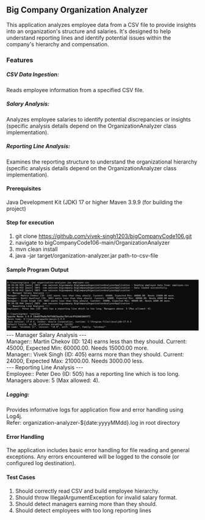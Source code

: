 ## Big Company Organization Analyzer
This application analyzes employee data from a CSV file to provide insights into an organization's 
structure and salaries. It's designed to help understand reporting lines and identify potential issues 
within the company's hierarchy and compensation.

### Features
##### CSV Data Ingestion: 
Reads employee information from a specified CSV file.
##### Salary Analysis:
Analyzes employee salaries to identify potential discrepancies or insights (specific analysis details depend on the OrganizationAnalyzer class implementation).
##### Reporting Line Analysis:
Examines the reporting structure to understand the organizational hierarchy (specific analysis details depend on the OrganizationAnalyzer class implementation).


####  Prerequisites
Java Development Kit (JDK) 17 or higher
Maven 3.9.9 (for building the project)


####  Step for execution
1) git clone https://github.com/vivek-singh1203/bigCompanyCode106.git
2) navigate to bigCompanyCode106-main/OrganizationAnalyzer
3) mvn clean install
4) java -jar target/organization-analyzer.jar path-to-csv-file

#### Sample Program Output
![OrganizationAnalyzer/organization-analysis-output.jpg](OrganizationAnalyzer/organization-analysis-output.jpg)
--- Manager Salary Analysis ---<br/>
Manager:: Martin Chekov (ID: 124) earns less than they should. Current: 45000, Expected Min: 60000.00. Needs 15000.00 more.<br/>
Manager:: Vivek Singh (ID: 405) earns more than they should. Current: 24000, Expected Max: 21000.00. Needs 3000.00 less.<br/>
--- Reporting Line Analysis ---<br/>
Employee:: Peter Deo (ID: 505) has a reporting line which is too long. Managers above: 5 (Max allowed: 4).

##### Logging:
Provides informative logs for application flow and error handling using Log4j. </br>
Refer: organization-analyzer-${date:yyyyMMdd}.log in root directory
#### Error Handling
The application includes basic error handling for file reading and general exceptions. Any errors encountered will be logged to the console (or configured log destination).

#### Test Cases
1) Should correctly read CSV and build employee hierarchy.
2) Should throw IllegalArgumentException for invalid salary format.
3) Should detect managers earning more than they should.
4) Should detect employees with too long reporting lines
